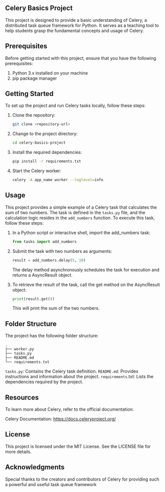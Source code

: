 ## Celery Basics Project

This project is designed to provide a basic understanding of Celery, a distributed task queue framework for Python. It serves as a teaching tool to help students grasp the fundamental concepts and usage of Celery.

## Prerequisites

Before getting started with this project, ensure that you have the following prerequisites:

1. Python 3.x installed on your machine
2. pip package manager

## Getting Started

To set up the project and run Celery tasks locally, follow these steps:

1. Clone the repository:
   ```sh
   git clone <repository-url>
   ```

2. Change to the project directory:
   ```sh
   cd celery-basics-project
   ```

3. Install the required dependencies:
   ```sh
   pip install -r requirements.txt
   ```

4. Start the Celery worker:
   ```sh
   celery -A app_name worker --loglevel=info
   ```

## Usage

This project provides a simple example of a Celery task that calculates the sum of two numbers. The task is defined in the `tasks.py` file, and the calculation logic resides in the `add_numbers` function. To execute this task, follow these steps:

1. In a Python script or interactive shell, import the add_numbers task:
   ```py
   from tasks import add_numbers
   ```

2. Submit the task with two numbers as arguments:
   ```py
   result = add_numbers.delay(5, 10)
   ```
   The delay method asynchronously schedules the task for execution and returns a AsyncResult object.

3. To retrieve the result of the task, call the get method on the AsyncResult object:
   ```py
   print(result.get())
   ```
   This will print the sum of the two numbers.

## Folder Structure

The project has the following folder structure:

```
.
├── worker.py
├── tasks.py
├── README.md
└── requirements.txt

```

  `tasks.py`: Contains the Celery task definition.
  `README.md`: Provides instructions and information about the project.
  `requirements`.txt: Lists the dependencies required by the project.

## Resources

To learn more about Celery, refer to the official documentation:

Celery Documentation: https://docs.celeryproject.org/

## License

This project is licensed under the MIT License. See the LICENSE file for more details.

## Acknowledgments

Special thanks to the creators and contributors of Celery for providing such a powerful and useful task queue framework